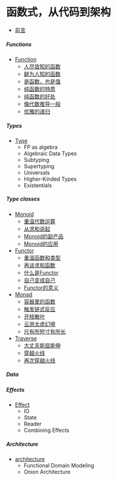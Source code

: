 # 函数式，从代码到架构

- [前言](README.md)

##### Functions
- [Function](5_function/READMD.md)
    - [人尽皆知的函数](5_function/1_function.md)
    - [鲜为人知的函数](5_function/2_advanced_func.md)
    - [是函数，也是值](5_function/3_val_def.md)
    - [纯函数的特质](5_function/4_pure_fp.md)
    - [纯函数的好处](5_function/5_why_pure_fp.md)
    - [像代数推导一般](5_function/6_fp_algebra.md)
    - [优雅的递归](5_function/7_recursion.md)

##### Types
- [Type](6_type/READMD.md)
    - FP as algebra
    - Algebraic Data Types
    - Subtyping
    - Supertyping
    - Universals
    - Higher-Kinded Types
    - Existentials

##### Type classes
- [Monoid](1_monoid/README.md)
    - [重温代数运算](1_monoid/1_revisit_algebra.md)
    - [从求和说起](1_monoid/2_sum_function.md)
    - [Monoid的副产品](1_monoid/3_semigroup.md)
    - [Monoid的应用](1_monoid/4_monoid_usage.md)
- [Functor](2_functor/README.md)
    - [重温函数和类型](2_functor/1_revisit_function.md)
    - [再谈求和函数](2_functor/2_sum_func_again.md)
    - [什么是Functor](2_functor/3_what_is_functor.md)
    - [自己变成自己](2_functor/4_endofunctor.md)
    - [Functor的意义](2_functor/5_functor_point.md)
- [Monad](3_monad/README.md)
    - [容器里的函数](3_monad/1_applicative.md)
    - [触发链式反应](3_monad/2_monad.md)
    - [开枝散叶](3_monad/3_tree_monad.md)
    - [云游太虚幻境](3_monad/4_identity.md)
    - [尺有所短寸有所长](3_monad/5_app_vs_monad.md)
- [Traverse](4_traverse/README.md)
    - [大丈夫能屈能伸](4_traverse/1_foldable.md)
    - [穿越火线](4_traverse/2_traverse.md)
    - [再次穿越火线](4_traverse/3_traverse_functor.md)

##### Data

##### Effects
- [Effect]()
    - IO
    - State
    - Reader
    - Combining Effects

##### Architecture
- [architecture]()
    - Functional Domain Modeling
    - Onion Architecture
